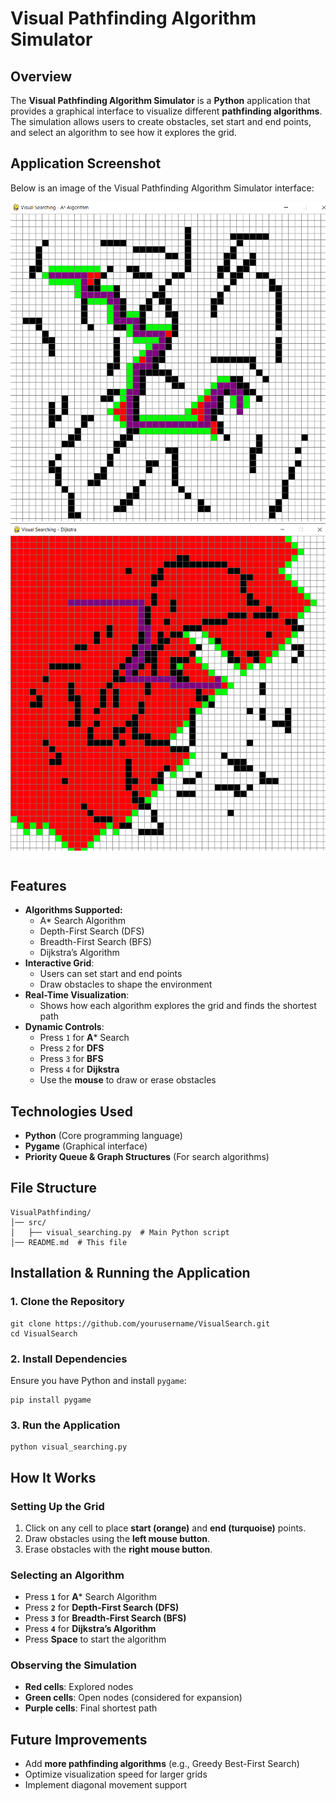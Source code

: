 # Visual Pathfinding Algorithm Simulator

## Overview
The **Visual Pathfinding Algorithm Simulator** is a **Python** application that provides a graphical interface to visualize different **pathfinding algorithms**. The simulation allows users to create obstacles, set start and end points, and select an algorithm to see how it explores the grid.

## Application Screenshot
Below is an image of the Visual Pathfinding Algorithm Simulator interface:

![astar](images/astar.png)
![dijkstra](images/dijkstra.png)


## Features
- **Algorithms Supported:**
  - A* Search Algorithm
  - Depth-First Search (DFS)
  - Breadth-First Search (BFS)
  - Dijkstra’s Algorithm
- **Interactive Grid**:
  - Users can set start and end points
  - Draw obstacles to shape the environment
- **Real-Time Visualization**:
  - Shows how each algorithm explores the grid and finds the shortest path
- **Dynamic Controls**:
  - Press `1` for **A*** Search
  - Press `2` for **DFS**
  - Press `3` for **BFS**
  - Press `4` for **Dijkstra**
  - Use the **mouse** to draw or erase obstacles

## Technologies Used
- **Python** (Core programming language)
- **Pygame** (Graphical interface)
- **Priority Queue & Graph Structures** (For search algorithms)

## File Structure
```
VisualPathfinding/
│── src/
│   ├── visual_searching.py  # Main Python script
│── README.md  # This file
```

## Installation & Running the Application
### 1. Clone the Repository
```
git clone https://github.com/yourusername/VisualSearch.git
cd VisualSearch
```

### 2. Install Dependencies
Ensure you have Python and install `pygame`:
```
pip install pygame
```

### 3. Run the Application
```
python visual_searching.py
```

## How It Works
### **Setting Up the Grid**
1. Click on any cell to place **start (orange)** and **end (turquoise)** points.
2. Draw obstacles using the **left mouse button**.
3. Erase obstacles with the **right mouse button**.

### **Selecting an Algorithm**
- Press **`1`** for **A*** Search Algorithm
- Press **`2`** for **Depth-First Search (DFS)**
- Press **`3`** for **Breadth-First Search (BFS)**
- Press **`4`** for **Dijkstra’s Algorithm**
- Press **Space** to start the algorithm

### **Observing the Simulation**
- **Red cells**: Explored nodes
- **Green cells**: Open nodes (considered for expansion)
- **Purple cells**: Final shortest path

## Future Improvements
- Add **more pathfinding algorithms** (e.g., Greedy Best-First Search)
- Optimize visualization speed for larger grids
- Implement diagonal movement support


